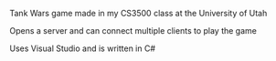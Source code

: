 Tank Wars game made in my CS3500 class at the University of Utah

Opens a server and can connect multiple clients to play the game

Uses Visual Studio and is written in C#
